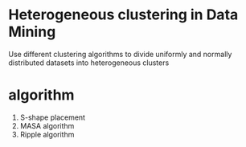 # Heterogeneous clustering in Data Mining
Use different clustering algorithms to divide uniformly and normally distributed datasets into heterogeneous clusters

# algorithm
1. S-shape placement  
2. MASA algorithm  
3. Ripple algorithm


